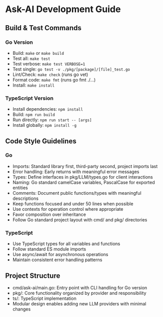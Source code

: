 # Ask-AI Development Guide

## Build & Test Commands

### Go Version
- Build: `make` or `make build`
- Test all: `make test` 
- Test verbose: `make test VERBOSE=1`
- Test single: `go test -v ./pkg/[package]/[file]_test.go`
- Lint/Check: `make check` (runs go vet)
- Format code: `make fmt` (runs go fmt ./...)
- Install: `make install`

### TypeScript Version
- Install dependencies: `npm install`
- Build: `npm run build`
- Run directly: `npm run start -- [args]`
- Install globally: `npm install -g`

## Code Style Guidelines

### Go
- Imports: Standard library first, third-party second, project imports last
- Error handling: Early returns with meaningful error messages
- Types: Define interfaces in pkg/LLM/types.go for client interactions
- Naming: Go standard camelCase variables, PascalCase for exported entities
- Comments: Document public functions/types with meaningful descriptions
- Keep functions focused and under 50 lines when possible
- Use contexts for operation control where appropriate
- Favor composition over inheritance
- Follow Go standard project layout with cmd/ and pkg/ directories

### TypeScript
- Use TypeScript types for all variables and functions
- Follow standard ES module imports
- Use async/await for asynchronous operations
- Maintain consistent error handling patterns

## Project Structure
- cmd/ask-ai/main.go: Entry point with CLI handling for Go version
- pkg/: Core functionality organized by provider and responsibility
- ts/: TypeScript implementation
- Modular design enables adding new LLM providers with minimal changes